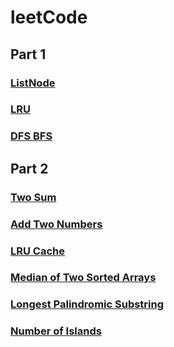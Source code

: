 # leetCode
## Part 1
### [ListNode](https://github.com/momo4826/leetCode/blob/master/ListNode.md)
### [LRU](https://github.com/momo4826/leetCode/blob/master/LRU.md)
### [DFS BFS](https://github.com/momo4826/leetCode/edit/master/DFSBFS.md)

## Part 2
### [Two Sum](https://github.com/momo4826/leetCode/blob/master/twoSum.py)
### [Add Two Numbers](https://github.com/momo4826/leetCode/blob/master/addTwoNumbers.py)
### [LRU Cache](https://github.com/momo4826/leetCode/blob/master/LRU%20Cache.py)
### [Median of Two Sorted Arrays](https://github.com/momo4826/leetCode/blob/master/MedianOfTwoSortedArrays.py)
### [Longest Palindromic Substring](https://github.com/momo4826/leetCode/blob/master/LongestPalindromicSubstring.py)
### [Number of Islands](https://github.com/momo4826/leetCode/blob/master/NumberOfIslands.py)
